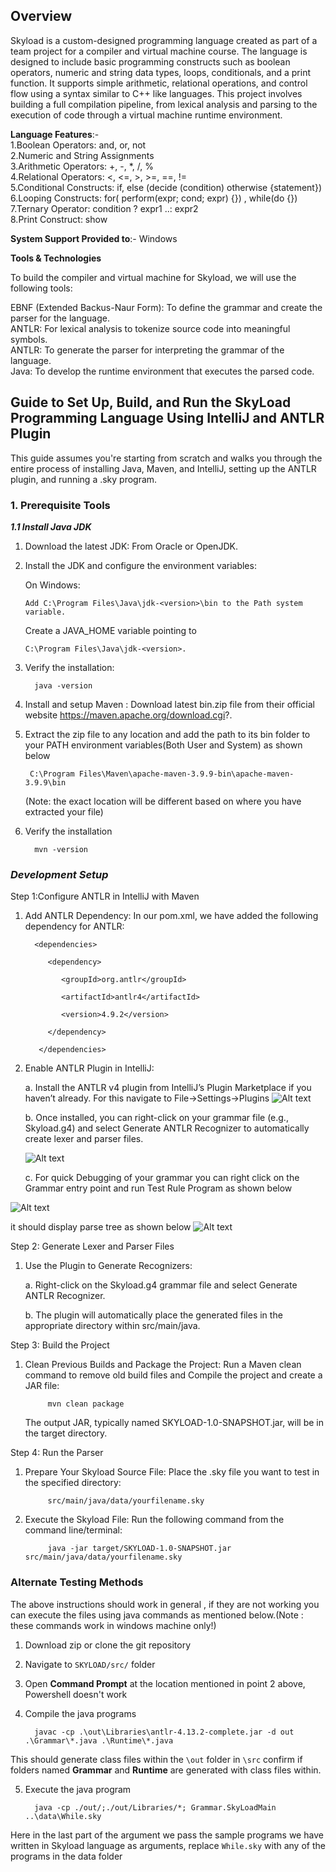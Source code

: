 ## Overview
Skyload is a custom-designed programming language created as part of a team project for a compiler and virtual machine course. The language is designed to include basic programming constructs such as boolean operators, numeric and string data types, loops, conditionals, and a print function. It supports simple arithmetic, relational operations, and control flow using a syntax similar to C++ like languages. This project involves building a full compilation pipeline, from lexical analysis and parsing to the execution of code through a virtual machine runtime environment.

**Language Features**:-\
1.Boolean Operators: and, or, not\
2.Numeric and String Assignments\
3.Arithmetic Operators: +, -, *, /, %\
4.Relational Operators: <, <=, >, >=, ==, !=\
5.Conditional Constructs: if, else  (decide (condition) otherwise {statement})\
6.Looping Constructs: for( perform(expr; cond; expr) {}) , while(do {})\
7.Ternary Operator: condition ? expr1 ..: expr2\
8.Print Construct: show


**System Support Provided to**:- Windows

**Tools & Technologies**

To build the compiler and virtual machine for Skyload, we will use the following tools:

EBNF (Extended Backus-Naur Form): To define the grammar and create the parser for the language.\
ANTLR: For lexical analysis to tokenize source code into meaningful symbols.\
ANTLR: To generate the parser for interpreting the grammar of the language.\
Java: To develop the runtime environment that executes the parsed code.

## Guide to Set Up, Build, and Run the SkyLoad Programming Language Using IntelliJ and ANTLR Plugin

This guide assumes you're starting from scratch and walks you through the entire process of installing Java, Maven, and IntelliJ, setting up the ANTLR plugin, and running a .sky program.

### **1. Prerequisite Tools**

**_1.1 Install Java JDK_**

1. Download the latest JDK: From Oracle or OpenJDK.
2. Install the JDK and configure the environment variables:

   On Windows:
   
       Add C:\Program Files\Java\jdk-<version>\bin to the Path system variable.
   
   Create a JAVA_HOME variable pointing to
     
       C:\Program Files\Java\jdk-<version>.
   
4. Verify the installation:
   
         java -version
5. Install and setup Maven : Download latest bin.zip file from their official website
https://maven.apache.org/download.cgi?.

6. Extract the zip file to any location and add the path to its bin folder to your PATH environment variables(Both User and System) as shown below

        C:\Program Files\Maven\apache-maven-3.9.9-bin\apache-maven-3.9.9\bin
   (Note: the exact location will be different based on where you have extracted your file)

7. Verify the installation

         mvn -version

###  ***Development Setup***

Step 1:Configure ANTLR in IntelliJ with Maven

1. Add ANTLR Dependency: In our pom.xml, we have added the following dependency for ANTLR:

         <dependencies>
       
            <dependency>
          
               <groupId>org.antlr</groupId>

               <artifactId>antlr4</artifactId>

               <version>4.9.2</version>

            </dependency>
    
          </dependencies>

3. Enable ANTLR Plugin in IntelliJ:

   a. Install the ANTLR v4 plugin from IntelliJ’s Plugin Marketplace if you haven’t already.
      For this navigate to File->Settings->Plugins
   ![Alt text](doc/IMG/ANTLR-Download.png?raw=true "Optional Title")

   b. Once installed, you can right-click on your grammar file (e.g., Skyload.g4) and select Generate ANTLR Recognizer to automatically create lexer and parser files.

   ![Alt text](doc/IMG/Antlr-generate.png?raw=true "Optional Title")

   c. For quick Debugging of your grammar you can right click on the Grammar entry point and run Test Rule Program as shown below

![Alt text](doc/IMG/ANTLR-PARSER.png?raw=true "Optional Title")

   it should display parse tree as shown below
![Alt text](doc/IMG/Factorial.png?raw=true "Optional Title")

Step 2: Generate Lexer and Parser Files

1. Use the Plugin to Generate Recognizers:

   a. Right-click on the Skyload.g4 grammar file and select Generate ANTLR Recognizer.

   b. The plugin will automatically place the generated files in the appropriate directory within src/main/java.

Step 3: Build the Project

1. Clean Previous Builds and Package the Project: Run a Maven clean command to remove old build files and Compile the project and create a JAR file:

            mvn clean package

   The output JAR, typically named SKYLOAD-1.0-SNAPSHOT.jar, will be in the target directory.

Step 4: Run the Parser

1. Prepare Your Skyload Source File: Place the .sky file you want to test in the specified directory:

            src/main/java/data/yourfilename.sky

2. Execute the Skyload File: Run the following command from the command line/terminal:

            java -jar target/SKYLOAD-1.0-SNAPSHOT.jar src/main/java/data/yourfilename.sky


### Alternate Testing Methods

The above instructions should work in general , if they are not working you can execute the files using java commands as mentioned below.(Note : these commands work in windows machine only!)

1. Download zip or clone the git repository

2. Navigate to `SKYLOAD/src/` folder 

3. Open **Command Prompt** at the location mentioned in point 2 above, Powershell doesn't work 

4. Compile the java programs 

         javac -cp .\out\Libraries\antlr-4.13.2-complete.jar -d out .\Grammar\*.java .\Runtime\*.java

This should generate class files within the `\out` folder in  `\src`
confirm if folders named **Grammar** and **Runtime** are generated with class files within.

5. Execute the java program 

         java -cp ./out/;./out/Libraries/*; Grammar.SkyLoadMain ..\data\While.sky

Here in the last part of the argument we pass the sample programs we have written in Skyload language as arguments, replace `While.sky` with any of the programs in the data folder
